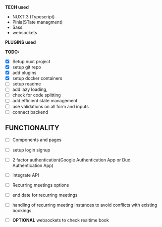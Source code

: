 **TECH used**
- NUXT 3 (Typescript)
- Pinia(STate managment)
- Sass
- websockets


**PLUGINS used**


**TODO:**

- [x]  Setup nuxt project
- [x] setup git repo
- [x] add plugins
- [x] setup docker  containers
- [ ] setup readme
- [ ] add lazy loading, 
- [ ] check for code splitting
- [ ] add efficient state management
- [ ] use validations on all form and inputs
- [ ] connect backend

##  **FUNCTIONALITY**
- [ ] Components and pages
- [ ] setup login signup
- [ ] 2 factor authentication(Google Authentication App or Duo Authentication App)
- [ ] integrate API
- [ ] Recurring meetings options
- [ ] end date for recurring meetings
- [ ] handling of recurring meeting instances to avoid conflicts with existing bookings.
- [ ] **OPTIONAL** websockets to check realtime book

